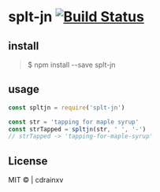 # splt-jn [![Build Status](https://travis-ci.org/cdrainxv/splt-jn.svg?branch=master)](https://travis-ci.org/cdrainxv/splt-jn)

## install

> $ npm install --save splt-jn

## usage

```js
const spltjn = require('splt-jn')

const str = 'tapping for maple syrup'
const strTapped = spltjn(str, ' ', '-')
// strTapped -> 'tapping-for-maple-syrup'
```

## License
MIT &copy; | cdrainxv
